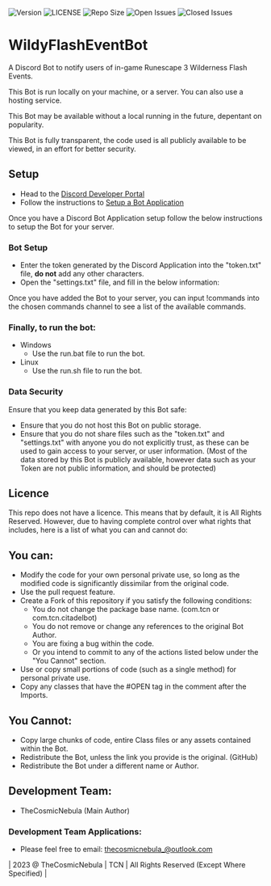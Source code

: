 ![Version](https://img.shields.io/badge/VERSION-0.1-informational?style=for-the-badge) ![LICENSE](https://img.shields.io/badge/LICENSE-Custom-red?style=for-the-badge) ![Repo Size](https://img.shields.io/github/repo-size/TheCosmicNebula/WildyFlashEventBot?label=REPO%20SIZE&style=for-the-badge) ![Open Issues](https://img.shields.io/github/issues/TheCosmicNebula/WildyFlashEventBot?style=for-the-badge) ![Closed Issues](https://img.shields.io/github/issues-closed/TheCosmicNebula/WildyFlashEventBot?color=green&style=for-the-badge)

# WildyFlashEventBot
A Discord Bot to notify users of in-game Runescape 3 Wilderness Flash Events.

This Bot is run locally on your machine, or a server. You can also use a hosting service.

This Bot may be available without a local running in the future, depentant on popularity.

This Bot is fully transparent, the code used is all publicly available to be viewed, in an effort for better security.

## Setup
- Head to the [Discord Developer Portal](https://discord.com/developers/applications)
- Follow the instructions to [Setup a Bot Application](https://discord.com/developers/docs/getting-started)

Once you have a Discord Bot Application setup follow the below instructions to setup the Bot for your server.
### Bot Setup
 - Enter the token generated by the Discord Application into the "token.txt" file, **do not** add any other characters.
 - Open the "settings.txt" file, and fill in the below information:

Once you have added the Bot to your server, you can input !commands into the chosen commands channel to see a list of the available commands.

### Finally, to run the bot:
- Windows
  - Use the run.bat file to run the bot.
- Linux
  - Use the run.sh file to run the bot.

### Data Security
Ensure that you keep data generated by this Bot safe:
- Ensure that you do not host this Bot on public storage.
- Ensure that you do not share files such as the "token.txt" and "settings.txt" with anyone you do not explicitly trust, as these can be used to gain access to your server, or user information. (Most of the data stored by this Bot is publicly available, however data such as your Token are not public information, and should be protected)

## Licence
This repo does not have a licence. This means that by default, it is All Rights Reserved. However, due to having complete control over what rights that includes, here is a list of what you can and cannot do:

## You can:
 - Modify the code for your own personal private use, so long as the modified code is significantly dissimilar from the original code.
 - Use the pull request feature.
 - Create a Fork of this repository if you satisfy the following conditions:
   - You do not change the package base name. (com.tcn or com.tcn.citadelbot)
   - You do not remove or change any references to the original Bot Author.
   - You are fixing a bug within the code.
   - Or you intend to commit to any of the actions listed below under the "You Cannot" section.
 - Use or copy small portions of code (such as a single method) for personal private use.
 - Copy any classes that have the #OPEN tag in the comment after the Imports.

## You Cannot:
 - Copy large chunks of code, entire Class files or any assets contained within the Bot.
 - Redistribute the Bot, unless the link you provide is the original. (GitHub)
 - Redistribute the Bot under a different name or Author.

## Development Team:
- TheCosmicNebula (Main Author)

### Development Team Applications:
 - Please feel free to email: thecosmicnebula_@outlook.com

| 2023 @ TheCosmicNebula | TCN | All Rights Reserved (Except Where Specified) |
